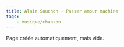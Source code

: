 ```yaml
---
title: Alain Souchon - Passer amour machine
tags:
    - musique/chanson
---
```


Page créée automatiquement, mais vide.
